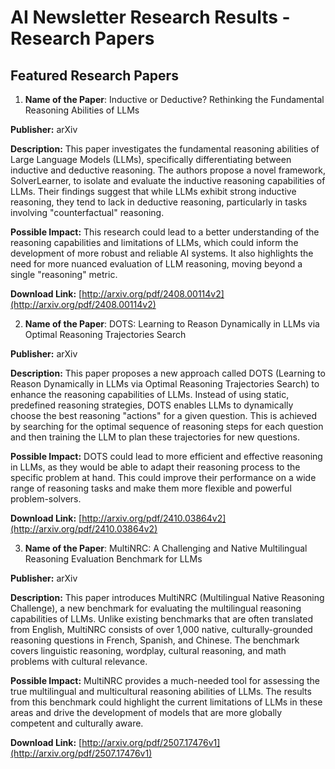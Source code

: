 # AI Newsletter Research Results - Research Papers

## Featured Research Papers

1. **Name of the Paper**: Inductive or Deductive? Rethinking the Fundamental Reasoning Abilities of LLMs

**Publisher:** arXiv

**Description:** This paper investigates the fundamental reasoning abilities of Large Language Models (LLMs), specifically differentiating between inductive and deductive reasoning. The authors propose a novel framework, SolverLearner, to isolate and evaluate the inductive reasoning capabilities of LLMs. Their findings suggest that while LLMs exhibit strong inductive reasoning, they tend to lack in deductive reasoning, particularly in tasks involving "counterfactual" reasoning.

**Possible Impact:** This research could lead to a better understanding of the reasoning capabilities and limitations of LLMs, which could inform the development of more robust and reliable AI systems. It also highlights the need for more nuanced evaluation of LLM reasoning, moving beyond a single "reasoning" metric.

**Download Link:** [http://arxiv.org/pdf/2408.00114v2](http://arxiv.org/pdf/2408.00114v2)

2. **Name of the Paper**: DOTS: Learning to Reason Dynamically in LLMs via Optimal Reasoning Trajectories Search

**Publisher:** arXiv

**Description:** This paper proposes a new approach called DOTS (Learning to Reason Dynamically in LLMs via Optimal Reasoning Trajectories Search) to enhance the reasoning capabilities of LLMs. Instead of using static, predefined reasoning strategies, DOTS enables LLMs to dynamically choose the best reasoning "actions" for a given question. This is achieved by searching for the optimal sequence of reasoning steps for each question and then training the LLM to plan these trajectories for new questions.

**Possible Impact:** DOTS could lead to more efficient and effective reasoning in LLMs, as they would be able to adapt their reasoning process to the specific problem at hand. This could improve their performance on a wide range of reasoning tasks and make them more flexible and powerful problem-solvers.

**Download Link:** [http://arxiv.org/pdf/2410.03864v2](http://arxiv.org/pdf/2410.03864v2)

3. **Name of the Paper**: MultiNRC: A Challenging and Native Multilingual Reasoning Evaluation Benchmark for LLMs

**Publisher:** arXiv

**Description:** This paper introduces MultiNRC (Multilingual Native Reasoning Challenge), a new benchmark for evaluating the multilingual reasoning capabilities of LLMs. Unlike existing benchmarks that are often translated from English, MultiNRC consists of over 1,000 native, culturally-grounded reasoning questions in French, Spanish, and Chinese. The benchmark covers linguistic reasoning, wordplay, cultural reasoning, and math problems with cultural relevance.

**Possible Impact:** MultiNRC provides a much-needed tool for assessing the true multilingual and multicultural reasoning abilities of LLMs. The results from this benchmark could highlight the current limitations of LLMs in these areas and drive the development of models that are more globally competent and culturally aware.

**Download Link:** [http://arxiv.org/pdf/2507.17476v1](http://arxiv.org/pdf/2507.17476v1)
